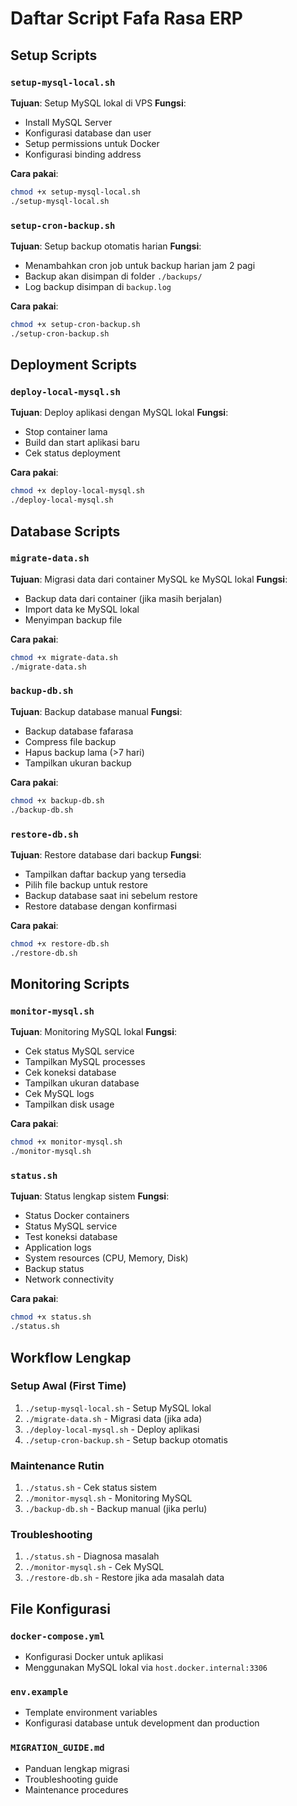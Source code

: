 # Daftar Script Fafa Rasa ERP

## Setup Scripts

### `setup-mysql-local.sh`
**Tujuan**: Setup MySQL lokal di VPS
**Fungsi**:
- Install MySQL Server
- Konfigurasi database dan user
- Setup permissions untuk Docker
- Konfigurasi binding address

**Cara pakai**:
```bash
chmod +x setup-mysql-local.sh
./setup-mysql-local.sh
```

### `setup-cron-backup.sh`
**Tujuan**: Setup backup otomatis harian
**Fungsi**:
- Menambahkan cron job untuk backup harian jam 2 pagi
- Backup akan disimpan di folder `./backups/`
- Log backup disimpan di `backup.log`

**Cara pakai**:
```bash
chmod +x setup-cron-backup.sh
./setup-cron-backup.sh
```

## Deployment Scripts

### `deploy-local-mysql.sh`
**Tujuan**: Deploy aplikasi dengan MySQL lokal
**Fungsi**:
- Stop container lama
- Build dan start aplikasi baru
- Cek status deployment

**Cara pakai**:
```bash
chmod +x deploy-local-mysql.sh
./deploy-local-mysql.sh
```

## Database Scripts

### `migrate-data.sh`
**Tujuan**: Migrasi data dari container MySQL ke MySQL lokal
**Fungsi**:
- Backup data dari container (jika masih berjalan)
- Import data ke MySQL lokal
- Menyimpan backup file

**Cara pakai**:
```bash
chmod +x migrate-data.sh
./migrate-data.sh
```

### `backup-db.sh`
**Tujuan**: Backup database manual
**Fungsi**:
- Backup database fafarasa
- Compress file backup
- Hapus backup lama (>7 hari)
- Tampilkan ukuran backup

**Cara pakai**:
```bash
chmod +x backup-db.sh
./backup-db.sh
```

### `restore-db.sh`
**Tujuan**: Restore database dari backup
**Fungsi**:
- Tampilkan daftar backup yang tersedia
- Pilih file backup untuk restore
- Backup database saat ini sebelum restore
- Restore database dengan konfirmasi

**Cara pakai**:
```bash
chmod +x restore-db.sh
./restore-db.sh
```

## Monitoring Scripts

### `monitor-mysql.sh`
**Tujuan**: Monitoring MySQL lokal
**Fungsi**:
- Cek status MySQL service
- Tampilkan MySQL processes
- Cek koneksi database
- Tampilkan ukuran database
- Cek MySQL logs
- Tampilkan disk usage

**Cara pakai**:
```bash
chmod +x monitor-mysql.sh
./monitor-mysql.sh
```

### `status.sh`
**Tujuan**: Status lengkap sistem
**Fungsi**:
- Status Docker containers
- Status MySQL service
- Test koneksi database
- Application logs
- System resources (CPU, Memory, Disk)
- Backup status
- Network connectivity

**Cara pakai**:
```bash
chmod +x status.sh
./status.sh
```

## Workflow Lengkap

### Setup Awal (First Time)
1. `./setup-mysql-local.sh` - Setup MySQL lokal
2. `./migrate-data.sh` - Migrasi data (jika ada)
3. `./deploy-local-mysql.sh` - Deploy aplikasi
4. `./setup-cron-backup.sh` - Setup backup otomatis

### Maintenance Rutin
1. `./status.sh` - Cek status sistem
2. `./monitor-mysql.sh` - Monitoring MySQL
3. `./backup-db.sh` - Backup manual (jika perlu)

### Troubleshooting
1. `./status.sh` - Diagnosa masalah
2. `./monitor-mysql.sh` - Cek MySQL
3. `./restore-db.sh` - Restore jika ada masalah data

## File Konfigurasi

### `docker-compose.yml`
- Konfigurasi Docker untuk aplikasi
- Menggunakan MySQL lokal via `host.docker.internal:3306`

### `env.example`
- Template environment variables
- Konfigurasi database untuk development dan production

### `MIGRATION_GUIDE.md`
- Panduan lengkap migrasi
- Troubleshooting guide
- Maintenance procedures 
